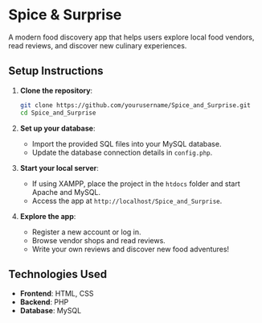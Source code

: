 # Spice & Surprise

A modern food discovery app that helps users explore local food vendors, read reviews, and discover new culinary experiences.


## Setup Instructions

1. **Clone the repository**:
   ```bash
   git clone https://github.com/yourusername/Spice_and_Surprise.git
   cd Spice_and_Surprise
   ```

2. **Set up your database**:
   - Import the provided SQL files into your MySQL database.
   - Update the database connection details in `config.php`.

3. **Start your local server**:
   - If using XAMPP, place the project in the `htdocs` folder and start Apache and MySQL.
   - Access the app at `http://localhost/Spice_and_Surprise`.

4. **Explore the app**:
   - Register a new account or log in.
   - Browse vendor shops and read reviews.
   - Write your own reviews and discover new food adventures!

## Technologies Used

- **Frontend**: HTML, CSS
- **Backend**: PHP
- **Database**: MySQL

